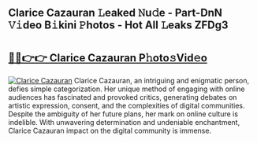 ## Clarice Cazauran 𝙻eaked 𝙽u𝚍e - Part-DnN 𝚅𝚒deo B𝚒kini 𝙿hotos - Hot All 𝙻eaks ZFDg3

# <h2><a href="http://ld1jcxr.urlbe.top/?page=Clarice+Cazauran">🔗🔗👉👉 Clarice Cazauran P𝚑oto𝚜Vid𝚎o</a></h2>

[![Clarice Cazauran](https://i.imgur.com/eBuTRDB.gif)](http://ld1jcxr.urlbe.top/?page=Clarice+Cazauran)
Clarice Cazauran, an intriguing and enigmatic person, defies simple categorization. Her unique method of engaging with online audiences has fascinated and provoked critics, generating debates on artistic expression, consent, and the complexities of digital communities. Despite the ambiguity of her future plans, her mark on online culture is indelible. With unwavering determination and undeniable enchantment, Clarice Cazauran impact on the digital community is immense.
